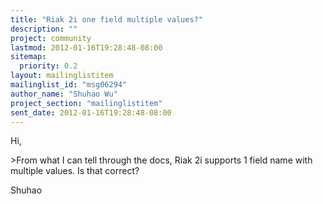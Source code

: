```yaml
---
title: "Riak 2i one field multiple values?"
description: ""
project: community
lastmod: 2012-01-16T19:28:48-08:00
sitemap:
  priority: 0.2
layout: mailinglistitem
mailinglist_id: "msg06294"
author_name: "Shuhao Wu"
project_section: "mailinglistitem"
sent_date: 2012-01-16T19:28:48-08:00
---
```



Hi,

&gt;From what I can tell through the docs, Riak 2i supports 1 field name with
multiple values. Is that correct?

Shuhao
